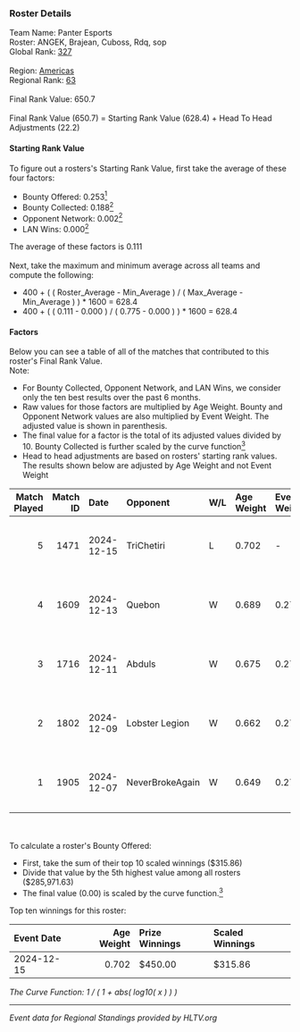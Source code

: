 ### Roster Details<br />
Team Name: Panter Esports<br />
Roster: ANGEK, Brajean, Cuboss, Rdq, sop<br />
Global Rank: [327](../../standings_global_2025_02_28.md)<br />
<br />
Region: [Americas]( ../../standings_americas_2025_02_28.md)<br />
Regional Rank: [63]( ../../standings_americas_2025_02_28.md)<br />
<br />
Final Rank Value:  650.7<br />
<br />
Final Rank Value (650.7) = Starting Rank Value (628.4) + Head To Head Adjustments (22.2)<br />

#### Starting Rank Value<br />
To figure out a rosters's Starting Rank Value, first take the average of these four factors:<br />
- Bounty Offered: 0.253[<sup>1</sup>](#table2)
- Bounty Collected: 0.188[<sup>2</sup>](#table1)
- Opponent Network: 0.002[<sup>2</sup>](#table1)
- LAN Wins: 0.000[<sup>2</sup>](#table1)

The average of these factors is 0.111<br />
<br />
Next, take the maximum and minimum average across all teams and compute the following:<br />
- 400 + ( ( Roster_Average - Min_Average ) / ( Max_Average - Min_Average ) ) * 1600 = 628.4
- 400 + ( ( 0.111 - 0.000 ) / ( 0.775 - 0.000 ) ) * 1600 = 628.4


#### Factors<br />
Below you can see a table of all of the matches that contributed to this roster's Final Rank Value.<br />
Note:<br />

- For Bounty Collected, Opponent Network, and LAN Wins, we consider only the ten best results over the past 6 months.
- Raw values for those factors are multiplied by Age Weight. Bounty and Opponent Network values are also multiplied by Event Weight. The adjusted value is shown in parenthesis.
- The final value for a factor is the total of its adjusted values divided by 10. Bounty Collected is further scaled by the curve function[<sup>3</sup>](#curveFunction)
- Head to head adjustments are based on rosters' starting rank values. The results shown below are adjusted by Age Weight and not Event Weight
<span id="table1"></span><br />


| Match Played | Match ID | Date       | Opponent        | W/L | Age Weight | Event Weight | Bounty Collected | Opponent Network | LAN Wins  | H2H Adj. | Roster                           |
| -: | -: | :- | :- | :- | :- | :- | :- | :- | :- | -: | :- |
|            5 |     1471 | 2024-12-15 | TriChetiri      | L   | 0.702      | -            | -                | -                | -         |   -11.12 | ANGEK, Brajean, Cuboss, Rdq, sop |
|            4 |     1609 | 2024-12-13 | Quebon          | W   | 0.689      | 0.274        | 0.001 (0.000)    | 0.031 (0.006)    | 0 (0.000) |     9.34 | ANGEK, Brajean, Cuboss, Rdq, sop |
|            3 |     1716 | 2024-12-11 | Abduls          | W   | 0.675      | 0.274        | 0.001 (0.000)    | 0.065 (0.012)    | 0 (0.000) |    10.08 | ANGEK, Brajean, Cuboss, Rdq, sop |
|            2 |     1802 | 2024-12-09 | Lobster Legion  | W   | 0.662      | 0.274        | 0.000 (0.000)    | 0.000 (0.000)    | 0 (0.000) |     6.86 | ANGEK, Brajean, Cuboss, Rdq, sop |
|            1 |     1905 | 2024-12-07 | NeverBrokeAgain | W   | 0.649      | 0.274        | 0.000 (0.000)    | 0.000 (0.000)    | 0 (0.000) |     7.08 | ANGEK, Brajean, Cuboss, Rdq, sop |

<br />
<span id="table2"></span><br />
To calculate a roster's Bounty Offered:<br />

- First, take the sum of their top 10 scaled winnings ($315.86)
- Divide that value by the 5th highest value among all rosters ($285,971.63)
- The final value (0.00) is scaled by the curve function.[<sup>3</sup>](#curveFunction)

Top ten winnings for this roster:<br />

| Event Date | Age Weight | Prize Winnings | Scaled Winnings |
| :- | -: | :- | :- |
| 2024-12-15 |      0.702 | $450.00        | $315.86         |


<span id="curveFunction"></span>_The Curve Function: 1 / ( 1 + abs( log10( x ) ) )_<br />

---
_Event data for Regional Standings provided by HLTV.org_<br />
